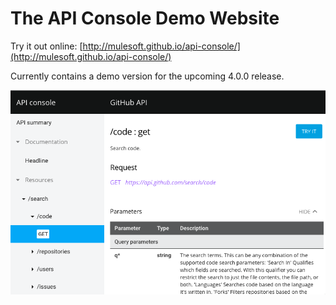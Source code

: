 # The API Console Demo Website

Try it out online: [http://mulesoft.github.io/api-console/](http://mulesoft.github.io/api-console/)

Currently contains a demo version for the upcoming 4.0.0 release.

![](images/preview.png)